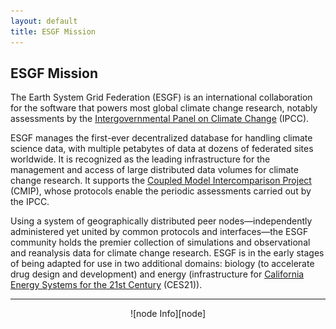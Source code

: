 ```yaml
---
layout: default
title: ESGF Mission
---
```


## ESGF Mission

The Earth System Grid Federation (ESGF) is an international collaboration for
the software that powers most global climate change research, notably
assessments by the [Intergovernmental Panel on Climate Change][ipcc] (IPCC).   

ESGF manages the first-ever decentralized database for handling climate science
data, with multiple petabytes of data at dozens of federated sites worldwide. It
is recognized as the leading infrastructure for the management and access of
large distributed data volumes for climate change research. It supports the
[Coupled Model Intercomparison Project][cmip] (CMIP), whose protocols enable the
periodic assessments carried out by the IPCC.

Using a system of geographically distributed peer nodes&mdash;independently
administered yet united by common protocols and interfaces&mdash;the ESGF
community holds the premier collection of simulations and observational and
reanalysis data for climate change research. ESGF is in the early stages of
being adapted for use in two additional domains: biology (to accelerate drug
design and development) and energy (infrastructure for [California Energy
Systems for the 21st Century][ces21] (CES21)).

---
<center>
![node Info][node]
</center>

[esgf]:  media/images/esgf.png
[node]:  media/images/nodeInfo.png
[ipcc]:  http://www.ipcc.ch/
[cmip]:  http://cmip-pcmdi.llnl.gov/
[ces21]: https://ces21.llnl.gov/
